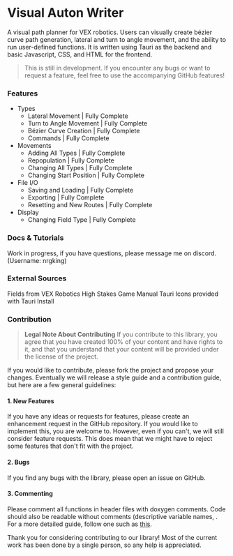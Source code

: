 # Visual Auton Writer
A visual path planner for VEX robotics. Users can visually create bézier curve path generation, lateral and turn to angle movement, and the ability to run user-defined functions. It is written using Tauri as the backend and basic Javascript, CSS, and HTML for the frontend.

> This is still in development. If you encounter any bugs or want to request a feature, feel free to use the accompanying GitHub features!

### Features

 - Types
	 - Lateral Movement | Fully Complete
	 - Turn to Angle Movement | Fully Complete
	 - Bézier Curve Creation | Fully Complete
	 - Commands | Fully Complete
 - Movements
	 - Adding All Types | Fully Complete
	 - Repopulation | Fully Complete
	 -  Changing All Types | Fully Complete
	 - Changing Start Position | Fully Complete
 - File I/O
	 - Saving and Loading | Fully Complete
	 - Exporting | Fully Complete
	 - Resetting and New Routes | Fully Complete
 - Display
	- Changing Field Type | Fully Complete


### Docs & Tutorials
Work in progress, if you have questions, please message me on discord. (Username: nrgking)

### External Sources
Fields from VEX Robotics High Stakes Game Manual
Tauri Icons provided with Tauri Install

### Contribution
> **Legal Note About Contributing**
> If you contribute to this library, you agree that you have created 100% of your content and have rights to it, and that you understand that your content will be provided under the license of the project.

If you would like to contribute, please fork the project and propose your changes. Eventually we will release a style guide and a contribution guide, but here are a few general guidelines:

#### 1. New Features
If you have any ideas or requests for features, please create an enhancement request in the GitHub repository. If you would like to implement this, you are welcome to. However, even if you can't, we will still consider feature requests. This does mean that we might have to reject some features that don't fit with the project.
#### 2. Bugs
If you find any bugs with the library, please open an issue on GitHub.
#### 3.  Commenting
Please comment all functions in header files with doxygen comments. Code should also be readable without comments (descriptive variable names, . For a more detailed guide, follow one such as [this](https://stackoverflow.blog/2021/12/23/best-practices-for-writing-code-comments/). 

Thank you for considering contributing to our library! Most of the current work has been done by a single person, so any help is appreciated.



